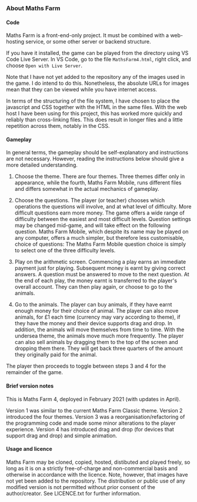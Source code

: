 ### About Maths Farm 

#### Code

Maths Farm is a front-end-only project. It must be combined with a web-hosting service, or some other server or backend structure. 

If you have it installed, the game can be played from the directory using VS Code Live Server. In VS Code, go to the file `MathsFarm4.html`, right click, and choose `Open with Live Server`.

Note that I have not yet added to the repository any of the images used in the game. I do intend to do this. Nonetheless, the absolute URLs for images mean that they can be viewed while you have internet access.

In terms of the structuring of the file system, I have chosen to place the javascript and CSS together with the HTML in the same files. With the web host I have been using for this project, this has worked more quickly and reliably than cross-linking files. This does result in longer files and a little repetition across them, notably in the CSS.

#### Gameplay

In general terms, the gameplay should be self-explanatory and instructions are not necessary. However, reading the instructions below should give a more detailed understanding.

1. Choose the theme. There are four themes. Three themes differ only in appearance, while the fourth, Maths Farm Mobile, runs different files and differs somewhat in the actual mechanics of gameplay.

2. Choose the questions. The player (or teacher) chooses which operations the questions will involve, and at what level of difficulty. More difficult questions earn more money. The game offers a wide range of difficulty between the easiest and most difficult levels. Question settings may be changed mid-game, and will take effect on the following question. Maths Farm Mobile, which despite its name may be played on any computer, offers a much simpler, but therefore less customisable, choice of questions: The Maths Farm Mobile question choice is simply to select one of the three difficulty levels.

3. Play on the arithmetic screen. Commencing a play earns an immediate payment just for playing. Subsequent money is earnt by giving correct answers. A question must be answered to move to the next question. At the end of each play, the money earnt is transferred to the player's overall account. They can then play again, or choose to go to the animals.

4. Go to the animals. The player can buy animals, if they have earnt enough money for their choice of animal. The player can also move animals, for £1 each time (currency may vary according to theme), if they have the money and their device supports drag and drop. In addition, the animals will move themselves from time to time. With the undersea theme, the animals move much more frequently. The player can also sell animals by dragging them to the top of the screen and dropping them there. They will get back three quarters of the amount they originally paid for the animal.

The player then proceeds to toggle between steps 3 and 4 for the remainder of the game.

#### Brief version notes

This is Maths Farm 4, deployed in February 2021 (with updates in April). 

Version 1 was similar to the current Maths Farm Classic theme. Version 2 introduced the four themes. Version 3 was a reorganisation/refactoring of the programming code and made some minor alterations to the player experience. Version 4 has introduced drag and drop (for devices that support drag and drop) and simple animation.

#### Usage and licence

Maths Farm may be cloned, copied, hosted, distibuted and played freely, so long as it is on a strictly free-of-charge and non-commercial basis and otherwise in accordance with the licence. Note, however, that images have not yet been added to the repository. The distribution or public use of any modified version is not permitted without prior consent of the author/creator. See LICENCE.txt for further information.

